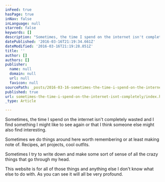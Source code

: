 ```yaml
---
inFeed: true
hasPage: true
inNav: false
inLanguage: null
starred: false
keywords: []
description: "Sometimes, the time I spend on the internet isn't completely wasted and I find something I might like to see again or that I think someone else might also find interesting.\_"
datePublished: '2016-03-16T21:19:34.661Z'
dateModified: '2016-03-16T21:19:28.851Z'
title: ''
author: []
authors: []
publisher:
  name: null
  domain: null
  url: null
  favicon: null
sourcePath: _posts/2016-03-16-sometimes-the-time-i-spend-on-the-internet-isnt-completely.md
published: true
url: sometimes-the-time-i-spend-on-the-internet-isnt-completely/index.html
_type: Article

---
```

Sometimes, the time I spend on the internet isn't completely wasted and I find something I might like to see again or that I think someone else might also find interesting. 

Sometimes we do things around here worth remembering or at least making note of. Recipes, art projects, cool outfits. 

Sometimes I try to write down and make some sort of sense of all the crazy things that go through my head. 

This website is for all of those things and anything else I don't know what else to do with. As you can see it will all be very profound.
